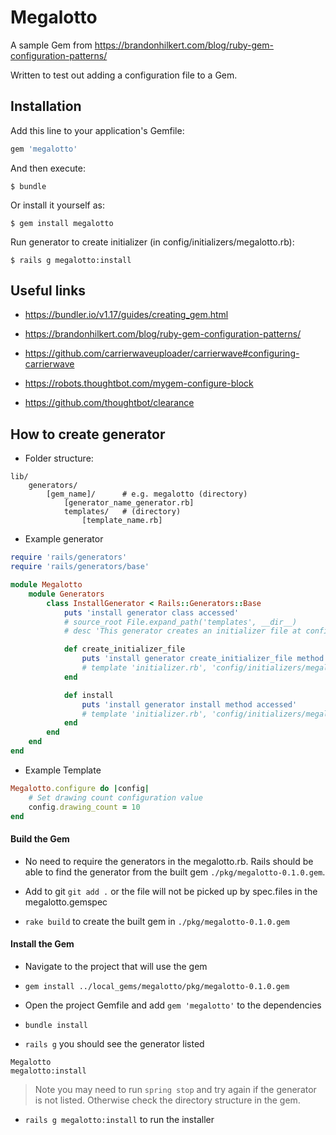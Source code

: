 # Megalotto

A sample Gem from https://brandonhilkert.com/blog/ruby-gem-configuration-patterns/

Written to test out adding a configuration file to a Gem.

## Installation

Add this line to your application's Gemfile:

```ruby
gem 'megalotto'
```

And then execute:

    $ bundle

Or install it yourself as:

    $ gem install megalotto

Run generator to create initializer (in config/initializers/megalotto.rb):

    $ rails g megalotto:install

## Useful links

- https://bundler.io/v1.17/guides/creating_gem.html

- https://brandonhilkert.com/blog/ruby-gem-configuration-patterns/
- https://github.com/carrierwaveuploader/carrierwave#configuring-carrierwave
- https://robots.thoughtbot.com/mygem-configure-block
- https://github.com/thoughtbot/clearance


## How to create generator

- Folder structure:
```
lib/
    generators/
        [gem_name]/      # e.g. megalotto (directory)
            [generator_name_generator.rb]
            templates/   # (directory)
                [template_name.rb]
```

- Example generator

```ruby
require 'rails/generators'
require 'rails/generators/base'

module Megalotto
    module Generators
        class InstallGenerator < Rails::Generators::Base
            puts 'install generator class accessed'
            # source_root File.expand_path('templates', __dir__)
            # desc 'This generator creates an initializer file at config/initializers/megalotto.rb'

            def create_initializer_file
                puts 'install generator create_initializer_file method accessed'
                # template 'initializer.rb', 'config/initializers/megalotto.rb'
            end

            def install
                puts 'install generator install method accessed'
                # template 'initializer.rb', 'config/initializers/megalotto.rb'
            end
        end
    end
end
```

- Example Template

```ruby
Megalotto.configure do |config|
    # Set drawing count configuration value
    config.drawing_count = 10
end
```

#### Build the Gem

- No need to require the generators in the megalotto.rb. Rails should be able to find the generator from the built gem `./pkg/megalotto-0.1.0.gem`.

- Add to git `git add .` or the file will not be picked up by spec.files in the megalotto.gemspec

- `rake build` to create the built gem in `./pkg/megalotto-0.1.0.gem`

#### Install the Gem

- Navigate to the project that will use the gem

- `gem install ../local_gems/megalotto/pkg/megalotto-0.1.0.gem`

- Open the project Gemfile and add `gem 'megalotto'` to the dependencies

- `bundle install`

- `rails g` you should see the generator listed
```
Megalotto
megalotto:install
```
> Note you may need to run `spring stop` and try again if the generator is not listed. Otherwise check the directory structure in the gem.

- `rails g megalotto:install` to run the installer